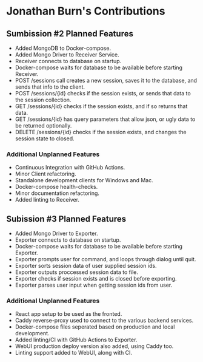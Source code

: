 # Jonathan Burn's Contributions 

## Sumbission #2 Planned Features
- Added MongoDB to Docker-compose.
- Added Mongo Driver to Receiver Service.
- Receiver connects to database on startup.
- Docker-compose waits for database to be available before starting Receiver.
- POST /sessions call creates a new session, saves it to the database, and sends that info to the client.
- POST /sessions/{id} checks if the session exists, or sends that data to the session collection.
- GET /sessions/{id} checks if the session exists, and if so returns that data.
- GET /sessions/{id} has query parameters that allow json, or ugly data to be returned optionally.
- DELETE /sessions/{id} checks if the session exists, and changes the session state to closed.

### Additional Unplanned Features
- Continuous Integration with GitHub Actions.
- Minor Client refactoring.
- Standalone development clients for Windows and Mac.
- Docker-compose health-checks.
- Minor documentation refactoring.
- Added linting to Receiver.

## Subission #3 Planned Features
- Added Mongo Driver to Exporter.
- Exporter connects to database on startup.
- Docker-compose waits for database to be available before starting Exporter.
- Exporter prompts user for command, and loops through dialog until quit.
- Exporter sorts session data of user supplied session ids.
- Exporter outputs proccessed session data to file.
- Exporter checks if session exists and is closed before exporting.
- Exporter parses user input when getting session ids from user.

### Additional Unplanned Features
- React app setup to be used as the fronted.
- Caddy reverse-proxy used to connect to the various backend services.
- Docker-compose files seperated based on production and local development.
- Added linting/CI with GitHub Actions to Exporter.
- WebUI production deploy version also added, using Caddy too.
- Linting support added to WebUI, along with CI.